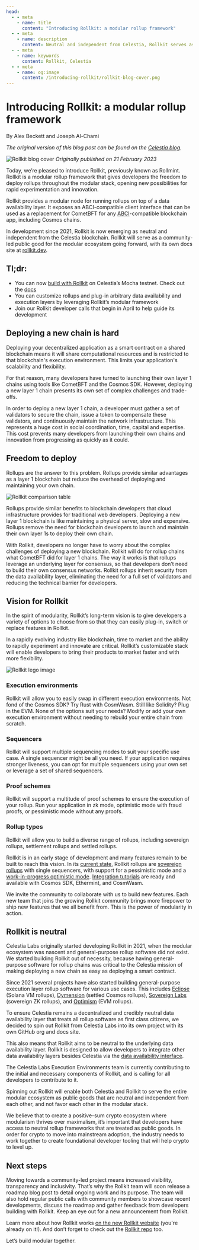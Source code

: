 ```yaml
---
head:
  - - meta
    - name: title
      content: "Introducing Rollkit: a modular rollup framework"
  - - meta
    - name: description
      content: Neutral and independent from Celestia, Rollkit serves as a community-led public good that empowers developers with the freedom to deploy throughout the modular stack and accelerate innovation
  - - meta
    - name: keywords
      content: Rollkit, Celestia
  - - meta
    - name: og:image
      content: /introducing-rollkit/rollkit-blog-cover.png
---
```


# Introducing Rollkit: a modular rollup framework

By Alex Beckett and Joseph Al-Chami

_The original version of this blog post can be found on the [Celestia blog](https://blog.celestia.org/introducing-rollkit-a-modular-rollup-framework/)._

![Rollkit blog cover](/introducing-rollkit/rollkit-blog-cover.png)
_Originally published on 21 February 2023_

Today, we’re pleased to introduce Rollkit, previously known as Rollmint. Rollkit is a modular rollup framework that gives developers the freedom to deploy rollups throughout the modular stack, opening new possibilities for rapid experimentation and innovation.

Rollkit provides a modular node for running rollups on top of a data availability layer. It exposes an ABCI-compatible client interface that can be used as a replacement for CometBFT for any [ABCI](https://github.com/cometbft/cometbft/tree/main/abci)-compatible blockchain app, including Cosmos chains.

In development since 2021, Rollkit is now emerging as neutral and independent from the Celestia blockchain. Rollkit will serve as a community-led public good for the modular ecosystem going forward, with its own docs site at [rollkit.dev](/).

## Tl;dr:

- You can now [build with Rollkit](/) on Celestia’s Mocha testnet. Check out the [docs](/)
- You can customize rollups and plug-in arbitrary data availability and execution layers by leveraging Rollkit’s modular framework
- Join our Rollkit developer calls that begin in April to help guide its development

## Deploying a new chain is hard

Deploying your decentralized application as a smart contract on a shared blockchain means it will share computational resources and is restricted to that blockchain's execution environment. This limits your application's scalability and flexibility.

For that reason, many developers have turned to launching their own layer 1 chains using tools like CometBFT and the Cosmos SDK. However, deploying a new layer 1 chain presents its own set of complex challenges and trade-offs.

In order to deploy a new layer 1 chain, a developer must gather a set of validators to secure the chain, issue a token to compensate these validators, and continuously maintain the network infrastructure. This represents a huge cost in social coordination, time, capital and expertise. This cost prevents many developers from launching their own chains and innovation from progressing as quickly as it could.

## Freedom to deploy

Rollups are the answer to this problem. Rollups provide similar advantages as a layer 1 blockchain but reduce the overhead of deploying and maintaining your own chain.

![Rollkit comparison table](/introducing-rollkit/comparison-table.png)

Rollups provide similar benefits to blockchain developers that cloud infrastructure provides for traditional web developers. Deploying a new layer 1 blockchain is like maintaining a physical server, slow and expensive. Rollups remove the need for blockchain developers to launch and maintain their own layer 1s to deploy their own chain.

With Rollkit, developers no longer have to worry about the complex challenges of deploying a new blockchain. Rollkit will do for rollup chains what CometBFT did for layer 1 chains. The way it works is that rollups leverage an underlying layer for consensus, so that developers don’t need to build their own consensus networks. Rollkit rollups inherit security from the data availability layer, eliminating the need for a full set of validators and reducing the technical barrier for developers.

## Vision for Rollkit

In the spirit of modularity, Rollkit’s long-term vision is to give developers a variety of options to choose from so that they can easily plug-in, switch or replace features in Rollkit.

In a rapidly evolving industry like blockchain, time to market and the ability to rapidly experiment and innovate are critical. Rollkit’s customizable stack will enable developers to bring their products to market faster and with more flexibility.

![Rollkit lego image](/introducing-rollkit/rollkit-lego.png)

### Execution environments

Rollkit will allow you to easily swap in different execution environments. Not fond of the Cosmos SDK? Try Rust with CosmWasm. Still like Solidity? Plug in the EVM. None of the options suit your needs? Modify or add your own execution environment without needing to rebuild your entire chain from scratch.

### Sequencers

Rollkit will support multiple sequencing modes to suit your specific use case. A single sequencer might be all you need. If your application requires stronger liveness, you can opt for multiple sequencers using your own set or leverage a set of shared sequencers.

### Proof schemes

Rollkit will support a multitude of proof schemes to ensure the execution of your rollup. Run your application in zk mode, optimistic mode with fraud proofs, or pessimistic mode without any proofs.

### Rollup types

Rollkit will allow you to build a diverse range of rollups, including sovereign rollups, settlement rollups and settled rollups.

Rollkit is in an early stage of development and many features remain to be built to reach this vision. In its [current state](/learn/stack), Rollkit rollups are [sovereign rollups](https://blog.celestia.org/sovereign-rollup-chains) with single sequencers, with support for a pessimistic mode and a [work-in-progress optimistic mode](https://github.com/rollkit/rollkit/blob/manav/state_fraud_proofs_adr/docs/lazy-adr/adr-009-state-fraud-proofs.md). [Integration tutorials](/learn/intro) are ready and available with Cosmos SDK, Ethermint, and CosmWasm.

We invite the community to collaborate with us to build new features. Each new team that joins the growing Rollkit community brings more firepower to ship new features that we all benefit from. This is the power of modularity in action.

## Rollkit is neutral

Celestia Labs originally started developing Rollkit in 2021, when the modular ecosystem was nascent and general-purpose rollup software did not exist. We started building Rollkit out of necessity, because having general-purpose software for rollup chains was critical to the Celestia mission of making deploying a new chain as easy as deploying a smart contract.

Since 2021 several projects have also started building general-purpose execution layer rollup software for various use cases. This includes [Eclipse](https://twitter.com/EclipseFND) (Solana VM rollups), [Dymension](https://twitter.com/dymensionXYZ) (settled Cosmos rollups), [Sovereign Labs](https://twitter.com/sovereign_labs) (sovereign ZK rollups), and [Optimism](https://twitter.com/optimismFND) (EVM rollups).

To ensure Celestia remains a decentralized and credibly neutral data availability layer that treats all rollup software as first class citizens, we decided to spin out Rollkit from Celestia Labs into its own project with its own GitHub org and docs site.

This also means that Rollkit aims to be neutral to the underlying data availability layer. Rollkit is designed to allow developers to integrate other data availability layers besides Celestia via the [data availability interface](https://github.com/rollkit/rollkit/blob/567b9f500db8055289365ea63450cefe4b135077/da/da.go#L60).

The Celestia Labs Execution Environments team is currently contributing to the initial and necessary components of Rollkit, and is calling for all developers to contribute to it.

Spinning out Rollkit will enable both Celestia and Rollkit to serve the entire modular ecosystem as public goods that are neutral and independent from each other, and not favor each other in the modular stack.

We believe that to create a positive-sum crypto ecosystem where modularism thrives over maximalism, it’s important that developers have access to neutral rollup frameworks that are treated as public goods. In order for crypto to move into mainstream adoption, the industry needs to work together to create foundational developer tooling that will help crypto to level up.

## Next steps

Moving towards a community-led project means increased visibility, transparency and inclusivity. That’s why the Rollkit team will soon release a roadmap blog post to detail ongoing work and its purpose. The team will also hold regular public calls with community members to showcase recent developments, discuss the roadmap and gather feedback from developers building with Rollkit. Keep an eye out for a new announcement from Rollkit.

Learn more about how Rollkit works [on the new Rollkit website](/) (you're already on it!). And don’t forget to check out the [Rollkit repo](https://github.com/rollkit) too.

Let’s build modular together.
